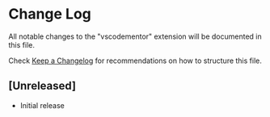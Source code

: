 # Change Log

All notable changes to the "vscodementor" extension will be documented in this file.

Check [Keep a Changelog](http://keepachangelog.com/) for recommendations on how to structure this file.

## [Unreleased]

- Initial release